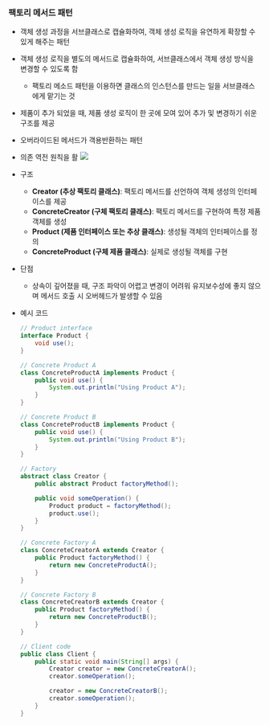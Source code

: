 ### 팩토리 메서드 패턴

- 객체 생성 과정을 서브클래스로 캡슐화하여, 객체 생성 로직을 유연하게 확장할 수 있게 해주는 패턴
- 객체 생성 로직을 별도의 메서드로 캡슐화하여, 서브클래스에서 객체 생성 방식을 변경할 수 있도록 함
    - 팩토리 메소드 패턴을 이용하면 클래스의 인스턴스를 만드는 일을 서브클래스에게 맡기는 것
- 제품이 추가 되었을 때, 제품 생성 로직이 한 곳에 모여 있어 추가 및 변경하기 쉬운 구조를 제공
- 오버라이드된 메서드가 객용반환하는 패턴
- 의존 역전 원칙을 활
![](https://upload.wikimedia.org/wikipedia/commons/thumb/a/a3/FactoryMethod.svg/1920px-FactoryMethod.svg.png)

- 구조
    - **Creator (추상 팩토리 클래스)**: 팩토리 메서드를 선언하여 객체 생성의 인터페이스를 제공
    - **ConcreteCreator (구체 팩토리 클래스)**: 팩토리 메서드를 구현하여 특정 제품 객체를 생성
    - **Product (제품 인터페이스 또는 추상 클래스)**: 생성될 객체의 인터페이스를 정의
    - **ConcreteProduct (구체 제품 클래스)**: 실제로 생성될 객체를 구현
- 단점
    - 상속이 깊어졌을 때, 구조 파악이 어렵고 변경이 어려워 유지보수성에 좋지 않으며 메서드 호출 시 오버헤드가 발생할 수 있음
- 예시 코드

    ```java
    // Product interface
    interface Product {
        void use();
    }

    // Concrete Product A
    class ConcreteProductA implements Product {
        public void use() {
            System.out.println("Using Product A");
        }
    }

    // Concrete Product B
    class ConcreteProductB implements Product {
        public void use() {
            System.out.println("Using Product B");
        }
    }

    // Factory
    abstract class Creator {
        public abstract Product factoryMethod();

        public void someOperation() {
            Product product = factoryMethod();
            product.use();
        }
    }

    // Concrete Factory A
    class ConcreteCreatorA extends Creator {
        public Product factoryMethod() {
            return new ConcreteProductA();
        }
    }

    // Concrete Factory B
    class ConcreteCreatorB extends Creator {
        public Product factoryMethod() {
            return new ConcreteProductB();
        }
    }

    // Client code
    public class Client {
        public static void main(String[] args) {
            Creator creator = new ConcreteCreatorA();
            creator.someOperation();

            creator = new ConcreteCreatorB();
            creator.someOperation();
        }
    }

    ```
